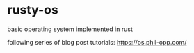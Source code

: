 # rusty-os
basic operating system implemented in rust

following series of blog post tutorials: https://os.phil-opp.com/
